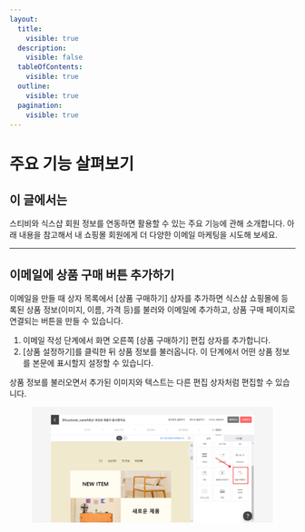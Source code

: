 ```yaml
---
layout:
  title:
    visible: true
  description:
    visible: false
  tableOfContents:
    visible: true
  outline:
    visible: true
  pagination:
    visible: true
---
```


# 주요 기능 살펴보기

## 이 글에서는 <a href="#undefined" id="undefined"></a>

스티비와 식스샵 회원 정보를 연동하면 활용할 수 있는 주요 기능에 관해 소개합니다. 아래 내용을 참고해서 내 쇼핑몰 회원에게 더 다양한 이메일 마케팅을 시도해 보세요.

***

## 이메일에 상품 구매 버튼 추가하기 <a href="#undefined" id="undefined"></a>

이메일을 만들 때 상자 목록에서 \[상품 구매하기] 상자를 추가하면 식스샵 쇼핑몰에 등록된 상품 정보(이미지, 이름, 가격 등)를 불러와 이메일에 추가하고, 상품 구매 페이지로 연결되는 버튼을 만들 수 있습니다.&#x20;

1. 이메일 작성 단계에서 화면 오른쪽 \[상품 구매하기] 편집 상자를 추가합니다.
2. \[상품 설정하기]를 클릭한 뒤 상품 정보를 불러옵니다. 이 단계에서 어떤 상품 정보를 본문에 표시할지 설정할 수 있습니다.

상품 정보를 불러오면서 추가된 이미지와 텍스트는 다른 편집 상자처럼 편집할 수 있습니다.

<figure><img src="../../.gitbook/assets/주요 기능_1.png" alt=""><figcaption></figcaption></figure>
